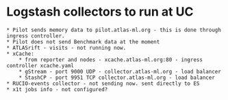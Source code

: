 # Logstash collectors to run at UC
    * Pilot sends memory data to pilot.atlas-ml.org - this is done through ingress controller.
    * Pilot does not send Benchmark data at the moment
    * ATLASrift - visits - not running now.
    * xCache:
        * from reporter and nodes - xcache.atlas-ml.org:80 - ingress controller xcache.yaml
        * gStream - port 9000 UDP - collector.atlas-ml.org - load balancer
        * StashCP - port 9951 TCP collector.atlas-ml.org - load balancer
    * RUCIO-events collector - not sending now. sent directly to ES
    * x1t jobs info - not configured?
